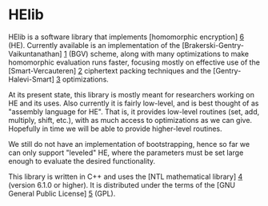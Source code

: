 HElib
=====

HElib is a software library that implements [homomorphic encryption] [6] (HE). Currently available is an implementation of the [Brakerski-Gentry-Vaikuntanathan] [1] (BGV) scheme, along with many optimizations to make homomorphic evaluation runs faster, focusing mostly on effective use of the [Smart-Vercauteren] [2] ciphertext packing techniques and the [Gentry-Halevi-Smart] [3] optimizations.

At its present state, this library is mostly meant for researchers working on HE and its uses. Also currently it is fairly low-level, and is best thought of as "assembly language for HE". That is, it provides low-level routines (set, add, multiply, shift, etc.), with as much access to optimizations as we can give. Hopefully in time we will be able to provide higher-level routines.

We still do not have an implementation of bootstrapping, hence so far we can only support "leveled" HE, where the parameters must be set large enough to evaluate the desired functionality.

This library is written in C++ and uses the [NTL mathematical library] [4] (version 6.1.0 or higher). It is distributed under the terms of the [GNU General Public License] [5] (GPL).

  [1]: http://eprint.iacr.org/2011/277       "BGV12"
  [2]: http://eprint.iacr.org/2011/133       "SV11"
  [3]: http://eprint.iacr.org/2012/099       "GHS12"
  [4]: http://www.shoup.net/ntl/             "NTL"
  [5]: http://www.gnu.org/licenses/gpl.html  "GPL"
  [6]: http://en.wikipedia.org/wiki/Homomorphic_encryption "Homomorphic encryption"
